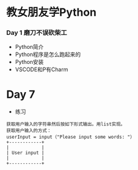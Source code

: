 # 教女朋友学Python
### Day 1 磨刀不误砍柴工
- Python简介
- Python程序是怎么跑起来的
- Python安装
- VSCODE和P有Charm

# Day 7
- 练习
```
获取用户输入的字符串然后按如下形式输出。用list实现。
获取用户输入的方式：
userInput = input（"Please input some words: "）
+------------+
|            |
| User input |        
|            |
+------------+

```